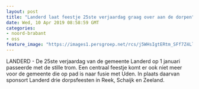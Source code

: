 ```yaml
---
layout: post
title: "Landerd laat feestje 25ste verjaardag graag over aan de dorpen"
date: Wed, 10 Apr 2019 08:58:59 GMT
categories: 
- noord-brabant 
- oss 
feature_image: "https://images1.persgroep.net/rcs/j5WHsIgtERtm_SFf7Z4LlrodOQU/diocontent/145226666/_fitwidth/400/?appId=21791a8992982cd8da851550a453bd7f&quality=0.7"
---
```


LANDERD - De 25ste verjaardag van de gemeente Landerd op 1 januari passeerde met de stille trom. Een centraal feestje komt er ook niet meer voor de gemeente die op pad is naar fusie met Uden. In plaats daarvan sponsort Landerd drie dorpsfeesten in Reek, Schaijk en Zeeland.
